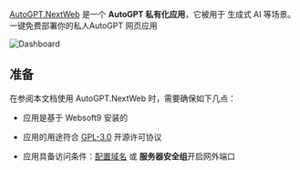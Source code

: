 [AutoGPT.NextWeb](https://github.com/ConnectAI-E/AutoGPT-Next-Web) 是一个 **AutoGPT 私有化应用**，它被用于 生成式 AI  等场景。一键免费部署你的私人AutoGPT 网页应用


![Dashboard](https://libs.websoft9.com/Websoft9/DocsPicture/zh/autogptnextweb/autogptnextweb-gui-websoft9.png)


## 准备

在参阅本文档使用 AutoGPT.NextWeb 时，需要确保如下几点：

- 应用是基于 Websoft9 安装的

- 应用的用途符合 [GPL-3.0](https://opensource.org/licenses/GPL-3.0) 开源许可协议

- 应用具备访问条件：[配置域名](./domain-set) 或 **服务器安全组**开启网外端口